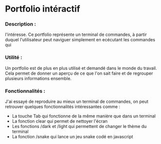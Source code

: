<h1>Portfolio intéractif</h1>
<h3>Description : </h3>
l'intéresse.
Ce portfolio représente un terminal de commandes, à partir duquel l'utilisateur peut naviguer simplement en ecécutant les commandes qui
<h3>Utilité :</h3>
Un portfolio est de plus en plus utilisé et demandé dans le monde du travail. Cela permet de donner un aperçu de ce que l'on sait faire et de regrouper plusieurs informations ensemble.
<h3>Fonctionnalités :</h3>
J'ai essayé de reproduire au mieux un terminal de commandes, on peut retrouver quelques fonctionnalités intéressantes comme :
<ul>
<li>La touche Tab qui fonctionne de la même manière que dans un terminal</li>
<li>La fonction clear qui permet de nettoyer l'écran</li>
<li>Les fonctions /dark et /light qui permettent de changer le thème du terminal</li>
<li>La fonction /snake qui lance un jeu snake codé en javascript</li>
